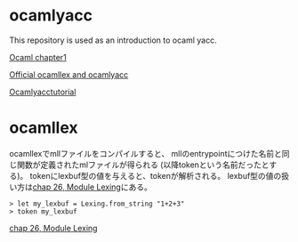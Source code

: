 # ocamlyacc
This repository is used as an introduction to ocaml yacc.


[Ocaml chapter1](https://v2.ocaml.org/manual/coreexamples.html#s%3Astandalone-programs)

[Official ocamllex and ocamlyacc](https://v2.ocaml.org/manual/lexyacc.html)

[Ocamlyacctutorial](https://ohama.github.io/ocaml/ocamlyacc-tutorial/concepts/)

# ocamllex

ocamllexでmllファイルをコンパイルすると、
mllのentrypointにつけた名前と同じ関数が定義されたmlファイルが得られる
(以降tokenという名前だったとする)。
tokenにlexbuf型の値を与えると、tokenが解析される。
lexbuf型の値の扱い方は[chap 26, Module Lexing](https://v2.ocaml.org/api/Lexing.html)にある。
```
> let my_lexbuf = Lexing.from_string "1+2+3"
> token my_lexbuf
```

[chap 26, Module Lexing](https://v2.ocaml.org/api/Lexing.html)

